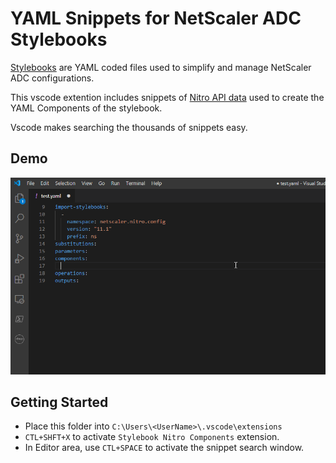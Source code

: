 # YAML Snippets for NetScaler ADC Stylebooks

[Stylebooks](https://docs.citrix.com/en-us/netscaler-mas/12/stylebooks.html) are YAML coded files used to simplify and manage NetScaler ADC configurations. 

This vscode extention includes snippets of [Nitro API data](https://developer-docs.citrix.com/projects/citrix-adc-nitro-api-reference/en/latest/) used to create the YAML Components of the stylebook.  

Vscode makes searching the thousands of snippets easy. 
## Demo

![demo](https://raw.githubusercontent.com/rd636/vscode-adc-stylebook-yaml-components/master/demo.gif)

## Getting Started

- Place this folder into `C:\Users\<UserName>\.vscode\extensions`
- `CTL+SHFT+X` to activate `Stylebook Nitro Components` extension.
- In Editor area, use `CTL+SPACE` to activate the snippet search window.
